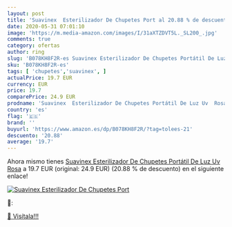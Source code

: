 ```yaml
---
layout: post
title: 'Suavinex  Esterilizador De Chupetes Port al 20.88 % de descuento'
date: 2020-05-31 07:01:10
image: 'https://m.media-amazon.com/images/I/31aXTZDVT5L._SL200_.jpg'
comments: true
category: ofertas
author: ring
slug: 'B078KH8F2R-es Suavinex Esterilizador De Chupetes Portátil De Luz Uv Rosa'
sku: 'B078KH8F2R-es'
tags: [ 'chupetes','suavinex', ]
actualPrice: 19.7 EUR
currency: EUR
price: 19.7
comparePrice: 24.9 EUR
prodname: 'Suavinex  Esterilizador De Chupetes Portátil De Luz Uv  Rosa'
country: 'es'
flag: '🇪🇸'
brand: ''
buyurl: 'https://www.amazon.es/dp/B078KH8F2R/?tag=tolees-21'
descuento: '20.88'
average: '19.7'
---
```


Ahora mismo tienes [Suavinex  Esterilizador De Chupetes Portátil De Luz Uv  Rosa](https://www.amazon.es/dp/B078KH8F2R/?tag=tolees-21) a 19.7 EUR (original: 24.9 EUR) (20.88 %  de descuento) en el siguiente enlace!

[![Suavinex  Esterilizador De Chupetes Port](https://m.media-amazon.com/images/I/31aXTZDVT5L._SL200_.jpg)](https://www.amazon.es/dp/B078KH8F2R/?tag=tolees-21)

🔎:


[🛒 Visítala!!!](https://www.amazon.es/dp/B078KH8F2R/?tag=tolees-21)
